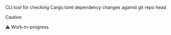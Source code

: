CLI tool for checking Cargo.toml dependency changes against git repo head

> [!CAUTION]
> ⚠ Work-in-progress.
